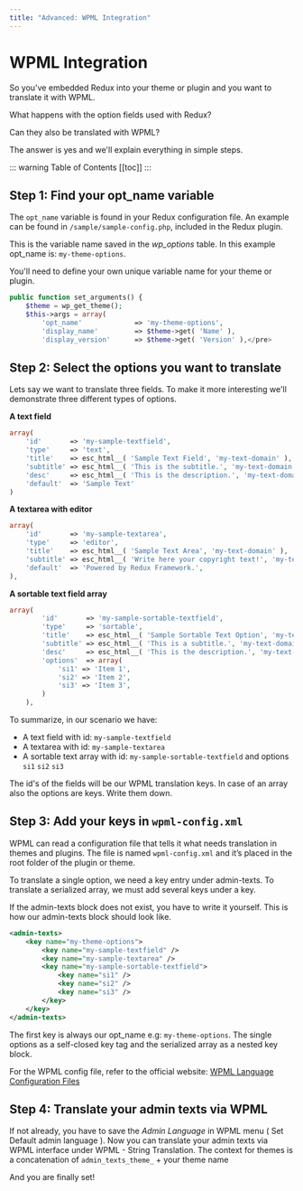 ```yaml
---
title: "Advanced: WPML Integration"
---
```


# WPML Integration
So you've embedded Redux into your theme or plugin and you want to translate it with WPML.

What happens with the option fields used with Redux?

Can they also be translated with WPML?

The answer is yes and we'll explain everything in simple steps.

::: warning Table of Contents
[[toc]]
:::


## Step 1: Find your opt_name variable
The `opt_name` variable is found in your Redux configuration file. An example can be found in 
`/sample/sample-config.php`, included in the Redux plugin.

This is the variable name saved in the *wp_options* table. In this example opt_name is: `my-theme-options`.

You'll need to define your own unique variable name for your theme or plugin.
```php
public function set_arguments() {
    $theme = wp_get_theme();
    $this->args = array(
        'opt_name'             => 'my-theme-options',
        'display_name'         => $theme->get( 'Name' ),
        'display_version'      => $theme->get( 'Version' ),</pre>
```
        
## Step 2: Select the options you want to translate
Lets say we want to translate three fields. To make it more interesting we'll demonstrate three different types of options.

**A text field**
```php
array(
    'id'       => 'my-sample-textfield',
    'type'     => 'text',
    'title'    => esc_html__( 'Sample Text Field', 'my-text-domain' ),
    'subtitle' => esc_html__( 'This is the subtitle.', 'my-text-domain' ),
    'desc'     => esc_html__( 'This is the description.', 'my-text-domain' ),
    'default'  => 'Sample Text'
)
```    

**A textarea with editor**
```php
array(
    'id'       => 'my-sample-textarea',
    'type'     => 'editor',
    'title'    => esc_html__( 'Sample Text Area', 'my-text-domain' ),
    'subtitle' => esc_html__( 'Write here your copyright text!', 'my-text-domain' ),
    'default'  => 'Powered by Redux Framework.',
),    
```

**A sortable text field array**
```php
array(
        'id'       => 'my-sample-sortable-textfield',
        'type'     => 'sortable',
        'title'    => esc_html__( 'Sample Sortable Text Option', 'my-text-domain' ),
        'subtitle' => esc_html__( 'This is a subtitle.', 'my-text-domain' ),
        'desc'     => esc_html__( 'This is the description.', 'my-text-domain' ),
        'options'  => array(
            'si1' => 'Item 1',
            'si2' => 'Item 2',
            'si3' => 'Item 3',
        )
    ),
```

To summarize, in our scenario we have:

- A text field with id: `my-sample-textfield`
- A textarea with id: `my-sample-textarea`
- A sortable text array with id: `my-sample-sortable-textfield` and options `si1` `si2` `si3`

The id's of the fields will be our WPML translation keys. In case of an array also the options are keys. Write them down.

## Step 3: Add your keys in `wpml-config.xml`

WPML can read a configuration file that tells it what needs translation in themes and plugins. The file is named 
`wpml-config.xml` and it’s placed in the root folder of the plugin or theme.

To translate a single option, we need a key entry under admin-texts. To translate a serialized array, we must add 
several keys under a key.

If the admin-texts block does not exist, you have to write it yourself.
This is how our admin-texts block should look like.
```xml
<admin-texts>
    <key name="my-theme-options">
        <key name="my-sample-textfield" />
        <key name="my-sample-textarea" />
        <key name="my-sample-sortable-textfield">
            <key name="si1" />
            <key name="si2" />
            <key name="si3" />
        </key>
    </key> 
</admin-texts>
```

The first key is always our opt_name e.g: `my-theme-options`. The single options as a self-closed key tag and the 
serialized array as a nested key block.

For the WPML config file, refer to the official website: [WPML Language Configuration Files](http://wpml.org/documentation/support/language-configuration-files/)

## Step 4: Translate your admin texts via WPML

If not already, you have to save the *Admin Language* in WPML menu ( Set Default admin language ). Now you can translate 
your admin texts via WPML interface under WPML - String Translation. The context for themes is a concatenation of 
`admin_texts_theme_` + your theme name

And you are finally set! 

